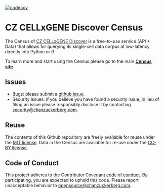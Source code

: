[![codecov](https://codecov.io/gh/chanzuckerberg/cellxgene-census/branch/main/graph/badge.svg?token=byX1pyDlc9)](https://codecov.io/gh/chanzuckerberg/cellxgene-census)

# CZ CELLxGENE Discover Census


The Census of [CZ CELLxGENE Discover](https://cellxgene.cziscience.com/) is a free-to-use service (API + Data) that allows for querying its single-cell data corpus at low-latency directly into Python or R.

To learn more and start using the Census please go to the main [**Census site**](https://cellxgene-census.readthedocs.io/).

## Issues

- Bugs: please submit a [github issue](https://github.com/chanzuckerberg/cellxgene-census/issues). 
- Security issues: if you believe you have found a security issue, in lieu of filing an issue please responsibly disclose it by contacting <security@chanzuckerberg.com>.

## Reuse

The contents of this Github repository are freely available for reuse under the [MIT license](https://opensource.org/licenses/MIT). Data in the Census are available for re-use under the [CC-BY license](https://creativecommons.org/licenses/by/4.0/).

## Code of Conduct

This project adheres to the Contributor Covenant [code of conduct](https://github.com/chanzuckerberg/.github/blob/master/CODE_OF_CONDUCT.md). By participating, you are expected to uphold this code. Please report unacceptable behavior to <opensource@chanzuckerberg.com>.

